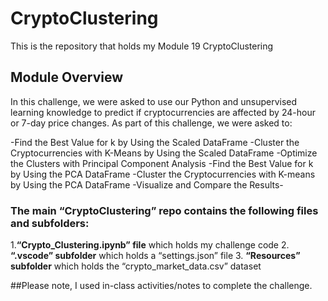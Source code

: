 # **CryptoClustering**

This is the repository that holds my Module 19 CryptoClustering

## **Module Overview**
In this challenge, we were asked to use our Python and unsupervised learning knowledge to predict if cryptocurrencies are affected by 24-hour or 7-day price changes. As part of this challenge, we were asked to:

-Find the Best Value for k by Using the Scaled DataFrame
-Cluster the Cryptocurrencies with K-Means by Using the Scaled DataFrame
-Optimize the Clusters with Principal Component Analysis
-Find the Best Value for k by Using the PCA DataFrame
-Cluster the Cryptocurrencies with K-means by Using the PCA DataFrame
-Visualize and Compare the Results-

### **The main “CryptoClustering” repo contains the following files and subfolders:**
1.**“Crypto_Clustering.ipynb” file** which holds my challenge code
2. **“.vscode” subfolder** which holds a “settings.json” file
3. **“Resources” subfolder** which holds the “crypto_market_data.csv” dataset

##Please note, I used in-class activities/notes to complete the challenge. 

